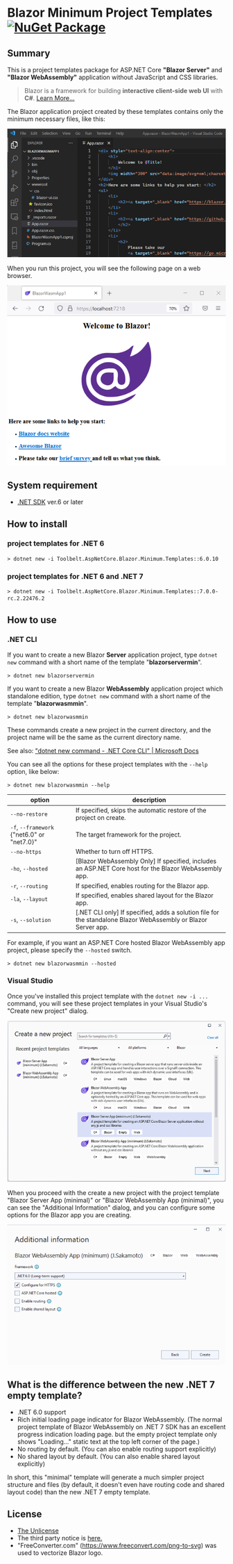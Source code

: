 # Blazor Minimum Project Templates [![NuGet Package](https://img.shields.io/nuget/v/Toolbelt.AspNetCore.Blazor.Minimum.Templates.svg)](https://www.nuget.org/packages/Toolbelt.AspNetCore.Blazor.Minimum.Templates/)

## Summary

This is a project templates package for ASP.NET Core **"Blazor Server"** and **"Blazor WebAssembly"** application without JavaScript and CSS libraries.

> Blazor is a framework for building **interactive client-side web UI** with **C#**. [Learn More...](https://blazor.net/)

The Blazor application project created by these templates contains only the minimum necessary files, like this:

![fig.1](https://raw.githubusercontent.com/jsakamoto/BlazorMinimumTemplates/master/.assets/rev.2/fig-001.png)

When you run this project, you will see the following page on a web browser.

![fig.2](https://raw.githubusercontent.com/jsakamoto/BlazorMinimumTemplates/master/.assets/rev.2/fig-002.png)

## System requirement

- [.NET SDK](https://dotnet.microsoft.com/download/dotnet/) ver.6 or later

## How to install

### project templates for .NET 6

```shell
> dotnet new -i Toolbelt.AspNetCore.Blazor.Minimum.Templates::6.0.10
```
### project templates for .NET 6 and .NET 7

```shell
> dotnet new -i Toolbelt.AspNetCore.Blazor.Minimum.Templates::7.0.0-rc.2.22476.2
```

## How to use

### .NET CLI

If you want to create a new Blazor **Server** application project, type `dotnet new` command with a short name of the template "**blazorservermin**".

```shell
> dotnet new blazorservermin
```

If you want to create a new Blazor **WebAssembly** application project which standalone edition, type `dotnet new` command with a short name of the template "**blazorwasmmin**".

```shell
> dotnet new blazorwasmmin
```

These commands create a new project in the current directory, and the project name will be the same as the current directory name.

See also: ["dotnet new command - .NET Core CLI" | Microsoft Docs](https://docs.microsoft.com/dotnet/core/tools/dotnet-new)

You can see all the options for these project templates with the `--help` option, like below:

```shell
> dotnet new blazorwasmmin --help
```

option | description
-------|-----------------
`--no-restore`    | If specified, skips the automatic restore of the project on create.
`-f`, `--framework` {"net6.0" or "net7.0}"|  The target framework for the project.
`--no-https`      | Whether to turn off HTTPS.
`-ho`, `--hosted` | [Blazor WebAssembly Only] If specified, includes an ASP.NET Core host for the Blazor WebAssembly app.
`-r`, `--routing` | If specified, enables routing for the Blazor app.
`-la`, `--layout` | If specified, enables shared layout for the Blazor app.
`-s`, `--solution` | [.NET CLI only] If specified, adds a solution file for the standalone Blazor WebAssembly or Blazor Server app.

For example, if you want an ASP.NET Core hosted Blazor WebAssembly app project, please specify the `--hosted` switch.

```shell
> dotnet new blazorwasmmin --hosted
```

### Visual Studio

Once you've installed this project template with the `dotnet new -i ...` command, you will see these project templates in your Visual Studio's "Create new project" dialog.

![fig.3](https://raw.githubusercontent.com/jsakamoto/BlazorMinimumTemplates/master/.assets/rev.3/fig-003.png)

When you proceed with the create a new project with the project template "Blazor Server App (minimal)" or "Blazor WebAssembly App (minimal)", you can see the "Additional Information" dialog, and you can configure some options for the Blazor app you are creating.

![fig.4](https://raw.githubusercontent.com/jsakamoto/BlazorMinimumTemplates/master/.assets/rev.2/fig-004.png)

## What is the difference between the new .NET 7 empty template?

- .NET 6.0 support
- Rich initial loading page indicator for Blazor WebAssembly. (The normal project template of Blazor WebAssembly on .NET 7 SDK has an excellent progress indication loading page. but the empty project template only shows "Loading..." static text at the top left corner of the page.)
- No routing by default. (You can also enable routing support explicitly)
- No shared layout by default. (You can also enable shared layout explicitly)

In short, this "minimal" template will generate a much simpler project structure and files (by default, it doesn't even have routing code and shared layout code) than the new .NET 7 empty template.

## License

- [The Unlicense](https://github.com/jsakamoto/BlazorMinimumTemplates/blob/master/LICENSE)
- The third party notice is [here.](https://github.com/jsakamoto/BlazorMinimumTemplates/blob/master/THIRD-PARTY-NOTICES.txt)
- "FreeConverter.com" (https://www.freeconvert.com/png-to-svg) was used to vectorize Blazor logo.

